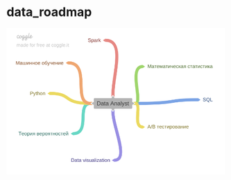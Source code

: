 # data_roadmap

![Направления развития](https://github.com/annabali/data_roadmap/raw/main/Data_Analyst.png)